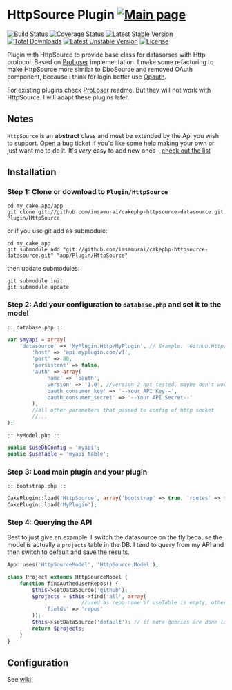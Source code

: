 HttpSource Plugin [![Main page](http://imsamurai.github.io/cakephp-httpsource-datasource/images/octocat-logo.png)](http://imsamurai.github.io/cakephp-httpsource-datasource/)
=================
[![Build Status](https://travis-ci.org/imsamurai/cakephp-httpsource-datasource.png)](https://travis-ci.org/imsamurai/cakephp-httpsource-datasource) [![Coverage Status](https://coveralls.io/repos/imsamurai/cakephp-httpsource-datasource/badge.png?branch=master)](https://coveralls.io/r/imsamurai/cakephp-httpsource-datasource?branch=master) [![Latest Stable Version](https://poser.pugx.org/imsamurai/http-source/v/stable.png)](https://packagist.org/packages/imsamurai/http-source) [![Total Downloads](https://poser.pugx.org/imsamurai/http-source/downloads.png)](https://packagist.org/packages/imsamurai/http-source) [![Latest Unstable Version](https://poser.pugx.org/imsamurai/http-source/v/unstable.png)](https://packagist.org/packages/imsamurai/http-source) [![License](https://poser.pugx.org/imsamurai/http-source/license.png)](https://packagist.org/packages/imsamurai/http-source)


Plugin with HttpSource to provide base class for datasorses with Http protocol. Based on [ProLoser](https://github.com/ProLoser/CakePHP-Api-Datasources) implementation.
I make some refactoring to make HttpSource more similar to DboSource and removed OAuth component, because i think for login better use [Opauth](https://github.com/uzyn/cakephp-opauth).

For existing plugins check [ProLoser](https://github.com/ProLoser/CakePHP-Api-Datasources) readme. But they will not work with HttpSource. I will adapt these plugins later.

## Notes

`HttpSource` is an **abstract** class and must be extended by the Api you wish to support.
Open a bug ticket if you'd like some help making your own or just want me to do it.
It's _very_ easy to add new ones - [check out the list](#expanding-functionality)

## Installation

### Step 1: Clone or download to `Plugin/HttpSource`

	cd my_cake_app/app
	git clone git://github.com/imsamurai/cakephp-httpsource-datasource.git Plugin/HttpSource

or if you use git add as submodule:

	cd my_cake_app
	git submodule add "git://github.com/imsamurai/cakephp-httpsource-datasource.git" "app/Plugin/HttpSource"

then update submodules:

	git submodule init
	git submodule update

### Step 2: Add your configuration to `database.php` and set it to the model

```
:: database.php ::
```
```php
var $myapi = array(
	'datasource' => 'MyPlugin.Http/MyPlugin', // Example: 'Github.Http/Github'
        'host' => 'api.myplugin.com/v1',
        'port' => 80,
        'persistent' => false,
		'auth' => array(
			'name' => 'oauth',
			'version' => '1.0', //version 2 not tested, maybe don't work
			'oauth_consumer_key' => '--Your API Key--',
			'oauth_consumer_secret' => '--Your API Secret--'
		),
        //all other parameters that passed to config of http socket
        //...
);
```
```
:: MyModel.php ::
```
```php
public $useDbConfig = 'myapi';
public $useTable = 'myapi_table';

```

### Step 3: Load main plugin and your plugin

```
:: bootstrap.php ::
```
```php
CakePlugin::load('HttpSource', array('bootstrap' => true, 'routes' => false));
CakePlugin::load('MyPlugin');
```

### Step 4: Querying the API

Best to just give an example. I switch the datasource on the fly because the model is actually a `projects` table in the
DB. I tend to query from my API and then switch to default and save the results.

```php
App::uses('HttpSourceModel', 'HttpSource.Model');

class Project extends HttpSourceModel {
	function findAuthedUserRepos() {
		$this->setDataSource('github');
		$projects = $this->find('all', array(
                        //used as repo name if useTable is empty, otherwise used as standart fields parameter
			'fields' => 'repos'
		));
		$this->setDataSource('default'); // if more queries are done later
		return $projects;
	}
}
```

## Configuration

See [wiki](https://github.com/imsamurai/cakephp-httpsource-datasource/wiki).
